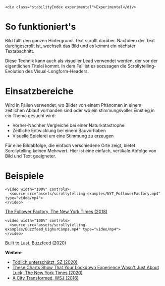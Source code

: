 ```html|span-1,no-source,plain
<div class="stabilityIndex experimental">Experimental</div>
```

# So funktioniert's
Bild füllt den ganzen Hintergrund. Text scrollt darüber. Nachdem der Text durchgescrollt ist, wechselt das Bild und es kommt ein nächster Textabschnitt. 

Diese Technik kann auch als visueller Lead verwendet werden, der vor der eigentlichen Titelei kommt. In dem Fall ist es sozusagen die Scrollytelling-Evolution des Visual-Longform-Headers.

# Einsatzbereiche
Wird in Fällen verwendet, wo Bilder von einem Phänomen in einem zeitlichen Ablauf vorhanden sind oder wo ein stimmungsvoller Einstieg in ein Thema gesucht wird: 

- Vorher-Nachher Vergleiche bei einer Naturkatastrophe
- Zeitliche Entwicklung bei einem Bauvorhaben
- Visuelle Spielerei um eine Stimmung zu erzeugen

Für eine Bildabfolge, die einfach verschiedene Orte zeigt, bietet Scrollytelling keinen Mehrwert. Hier ist eine einfach, vertikale Abfolge von Bild und Text geeigneter. 

# Beispiele 
```html|span-6
<video width="100%" controls>
  <source src="assets/scrollytelling-examples/NYT_FollowerFactory.mp4" type="video/mp4">
</video>
```
[The Follower Factory, The New York Times (2018)](https://www.nytimes.com/interactive/2018/01/27/technology/social-media-bots.html)

```html|span-6
<video width="100%" controls>
  <source src="assets/scrollytelling-examples/Buzzfeed_UighurCamps.mp4" type="video/mp4">
</video>
```
[Built to Last, Buzzfeed (2020)](https://www.buzzfeednews.com/article/meghara/china-new-internment-camps-xinjiang-uighurs-muslims )

**Weitere**
- [Tödlich unterschätzt, SZ (2020)](https://projekte.sueddeutsche.de/artikel/wissen/coronavirus-uebersterblichkeit-e350658/)
- [These Charts Show That Your Lockdown Experience Wasn't Just About Luck, The New York Times (2020)](https://www.nytimes.com/interactive/2021/03/11/opinion/covid-inequality-race-gender.html)
- [A City Transformed, WSJ (2016)](http://graphics.wsj.com/rio-city/)
